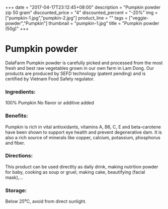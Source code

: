 +++
date = "2017-04-17T23:12:45+08:00"
description = "Pumpkin powder zip 50 gram"
discounted_price = "4"
discounted_percent = "-20%"
img = ["pumpkin-1.jpg","pumpkin-2.jpg"]
product_line = ""
tags = ["veggie-powder","Pumpkin"]
thumbnail = "pumpkin-1.jpg"
title = "Pumpkin powder (50g)"
+++

# Pumpkin powder

DalaFarm Pumpkin powder is carefully picked and processed from the most fresh and best raw vegetables 
grown in our own farm in Lam Dong. Our products are produced by SEFD technology (patent pending) and 
is certified by Vietnam Food Safety regulator.


### Ingredients: 
100% Pumpkin
No flavor or additive added

### Benefits: 
Pumpkin is rich in vital antioxidants, 
vitamins A, B6, C, E and beta-carotene 
have been shown to support eye health 
and prevent degenerative dam. It is also 
a rich source of minerals like copper, 
calcium, potassium, phosphorus and fiber.

### Directions:  
This product can be used directlty as 
daily drink, making nutrition powder 
for baby, cooking as soup or gruel, 
making cake, beautifying (facial mask),...

### Storage: 
Below 25⁰C, avoid from direct sunlight.


